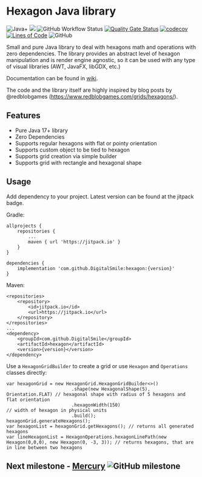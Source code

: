 # Hexagon Java library
![Java+](https://img.shields.io/badge/Java-17%2B-green)
[![](https://jitpack.io/v/DigitalSmile/hexagon.svg)](https://jitpack.io/#DigitalSmile/hexagon)
![GitHub Workflow Status](https://img.shields.io/github/workflow/status/DigitalSmile/hexagon/gradle.yml?branch=main)
[![Quality Gate Status](https://sonarcloud.io/api/project_badges/measure?project=DigitalSmile_hexagon&metric=alert_status)](https://sonarcloud.io/summary/new_code?id=DigitalSmile_hexagon)
[![codecov](https://codecov.io/gh/DigitalSmile/hexagon/branch/main/graph/badge.svg?token=YH8VTC3F99)](https://codecov.io/gh/DigitalSmile/hexagon)
[![Lines of Code](https://sonarcloud.io/api/project_badges/measure?project=DigitalSmile_hexagon&metric=ncloc)](https://sonarcloud.io/summary/new_code?id=DigitalSmile_hexagon)
![GitHub](https://img.shields.io/github/license/DigitalSmile/hexagon)

Small and pure Java library to deal with hexagons math and operations with zero dependencies. The library provides an abstract level of hexagon manipulation and is render engine agnostic, so it can be used with any type of visual libraries (AWT, JavaFX, libGDX, etc.)

Documentation can be found in [wiki](https://github.com/DigitalSmile/hexagon/wiki).

The code and the library itself are highly inspired by blog posts by @redblobgames (https://www.redblobgames.com/grids/hexagons/).

## Features
- Pure Java 17+ library
- Zero Dependencies
- Supports regular hexagons with flat or pointy orientation 
- Supports custom object to be tied to hexagon
- Supports grid creation via simple builder
- Supports grid with rectangle and hexagonal shape

## Usage
Add dependency to your project. Latest version can be found at the jitpack badge.

Gradle:

```
allprojects {
    repositories {
        ...
        maven { url 'https://jitpack.io' }
    }
}

dependencies {
    implementation 'com.github.DigitalSmile:hexagon:{version}'
}
```
Maven:
```
<repositories>
    <repository>
        <id>jitpack.io</id>
        <url>https://jitpack.io</url>
    </repository>
</repositories>
...
<dependency>
    <groupId>com.github.DigitalSmile</groupId>
    <artifactId>hexagon</artifactId>
    <version>{version}</version>
</dependency>
```
Use a `HexagonGridBuilder` to create a grid or use `Hexagon` and `Operations` classes directly:
```
var hexagonGrid = new HexagonGrid.HexagonGridBuilder<>()
                        .shape(new HexagonalShape(5), Orientation.FLAT) // hexagonal shape with radius of 5 hexagons and flat orientation
                        .hexagonWidth(150)                              // width of hexagon in physical units
                        .build();
hexagonGrid.generateHexagons();
var hexagonList = hexagonGrid.getHexagons(); // returns all generated hexagons
var lineHexagonList = HexagonOperations.hexagonLinePath(new Hexagon(0,0,0), new Hexagon(0, -3, 3)); // returns hexagons, that are in line between two hexagons
```

## Next milestone - [Mercury](https://github.com/DigitalSmile/hexagon/milestone/1) ![GitHub milestone](https://img.shields.io/github/milestones/progress-percent/DigitalSmile/hexagon/1)